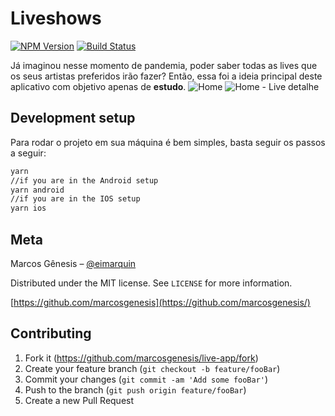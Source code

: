 # Liveshows

[![NPM Version][npm-image]][npm-url]
[![Build Status][travis-image]][travis-url]

Já imaginou nesse momento de pandemia, poder saber todas as lives que os seus artistas preferidos irão fazer? Então, essa foi a ideia
principal deste aplicativo com objetivo apenas de **estudo**.
![Home](https://user-images.githubusercontent.com/49327985/90633077-c8324500-e1fb-11ea-85cd-9854be78b89a.png)
![Home - Live detalhe](https://user-images.githubusercontent.com/49327985/90633103-d41e0700-e1fb-11ea-8c30-ee3a8088566c.png)

## Development setup

Para rodar o projeto em sua máquina é bem simples, basta seguir os passos a seguir:

```sh
yarn
//if you are in the Android setup
yarn android
//if you are in the IOS setup
yarn ios
```

## Meta

Marcos Gênesis – [@eimarquin](https://www.instagram.com/eimarquin/?hl=pt-br)

Distributed under the MIT license. See `LICENSE` for more information.

[https://github.com/marcosgenesis](https://github.com/marcosgenesis/)

## Contributing

1. Fork it (<https://github.com/marcosgenesis/live-app/fork>)
2. Create your feature branch (`git checkout -b feature/fooBar`)
3. Commit your changes (`git commit -am 'Add some fooBar'`)
4. Push to the branch (`git push origin feature/fooBar`)
5. Create a new Pull Request

<!-- Markdown link & img dfn's -->

[npm-image]: https://img.shields.io/npm/v/datadog-metrics.svg?style=flat-square
[npm-url]: https://npmjs.org/package/datadog-metrics
[npm-downloads]: https://img.shields.io/npm/dm/datadog-metrics.svg?style=flat-square
[travis-image]: https://img.shields.io/travis/dbader/node-datadog-metrics/master.svg?style=flat-square
[travis-url]: https://travis-ci.org/dbader/node-datadog-metrics
[wiki]: https://github.com/yourname/yourproject/wiki
